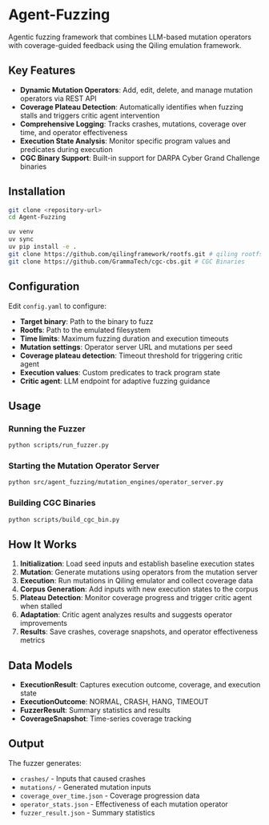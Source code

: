 # Agent-Fuzzing

Agentic fuzzing framework that combines LLM-based mutation operators with coverage-guided feedback using the Qiling emulation framework.

## Key Features

- **Dynamic Mutation Operators**: Add, edit, delete, and manage mutation operators via REST API
- **Coverage Plateau Detection**: Automatically identifies when fuzzing stalls and triggers critic agent intervention
- **Comprehensive Logging**: Tracks crashes, mutations, coverage over time, and operator effectiveness
- **Execution State Analysis**: Monitor specific program values and predicates during execution
- **CGC Binary Support**: Built-in support for DARPA Cyber Grand Challenge binaries

## Installation

```bash
git clone <repository-url>
cd Agent-Fuzzing

uv venv
uv sync
uv pip install -e .
git clone https://github.com/qilingframework/rootfs.git # qiling rootfs
git clone https://github.com/GrammaTech/cgc-cbs.git # CGC Binaries
```

## Configuration

Edit `config.yaml` to configure:

- **Target binary**: Path to the binary to fuzz
- **Rootfs**: Path to the emulated filesystem
- **Time limits**: Maximum fuzzing duration and execution timeouts
- **Mutation settings**: Operator server URL and mutations per seed
- **Coverage plateau detection**: Timeout threshold for triggering critic agent
- **Execution values**: Custom predicates to track program state
- **Critic agent**: LLM endpoint for adaptive fuzzing guidance

## Usage

### Running the Fuzzer

```bash
python scripts/run_fuzzer.py
```

### Starting the Mutation Operator Server

```bash
python src/agent_fuzzing/mutation_engines/operator_server.py
```

### Building CGC Binaries

```bash
python scripts/build_cgc_bin.py
```

## How It Works

1. **Initialization**: Load seed inputs and establish baseline execution states
2. **Mutation**: Generate mutations using operators from the mutation server
3. **Execution**: Run mutations in Qiling emulator and collect coverage data
4. **Corpus Generation**: Add inputs with new execution states to the corpus
5. **Plateau Detection**: Monitor coverage progress and trigger critic agent when stalled
6. **Adaptation**: Critic agent analyzes results and suggests operator improvements
7. **Results**: Save crashes, coverage snapshots, and operator effectiveness metrics

## Data Models

- **ExecutionResult**: Captures execution outcome, coverage, and execution state
- **ExecutionOutcome**: NORMAL, CRASH, HANG, TIMEOUT
- **FuzzerResult**: Summary statistics and results
- **CoverageSnapshot**: Time-series coverage tracking

## Output

The fuzzer generates:
- `crashes/` - Inputs that caused crashes
- `mutations/` - Generated mutation inputs
- `coverage_over_time.json` - Coverage progression data
- `operator_stats.json` - Effectiveness of each mutation operator
- `fuzzer_result.json` - Summary statistics